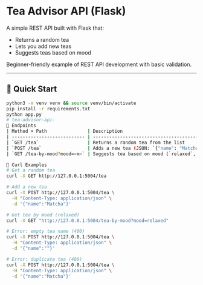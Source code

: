 # Tea Advisor API (Flask)

A simple REST API built with Flask that:
- Returns a random tea
- Lets you add new teas
- Suggests teas based on mood

Beginner-friendly example of REST API development with basic validation.

---

## 🚀 Quick Start
```bash
python3 -m venv venv && source venv/bin/activate
pip install -r requirements.txt
python app.py
# tea-advisor-api-
📌 Endpoints
| Method + Path               | Description                                                     |
| --------------------------- | --------------------------------------------------------------- |
| `GET /tea`                  | Returns a random tea from the list                              |
| `POST /tea`                 | Adds a new tea (JSON: `{"name": "Matcha"}`)                     |
| `GET /tea-by-mood?mood=<m>` | Suggests tea based on mood (`relaxed`, `energetic`, `creative`) |

🧪 Curl Examples
# Get a random tea
curl -X GET http://127.0.0.1:5004/tea

# Add a new tea
curl -X POST http://127.0.0.1:5004/tea \
  -H "Content-Type: application/json" \
  -d '{"name":"Matcha"}'

# Get tea by mood (relaxed)
curl -X GET "http://127.0.0.1:5004/tea-by-mood?mood=relaxed"

# Error: empty tea name (400)
curl -X POST http://127.0.0.1:5004/tea \
  -H "Content-Type: application/json" \
  -d '{"name":""}'

# Error: duplicate tea (409)
curl -X POST http://127.0.0.1:5004/tea \
  -H "Content-Type: application/json" \
  -d '{"name":"Matcha"}'

